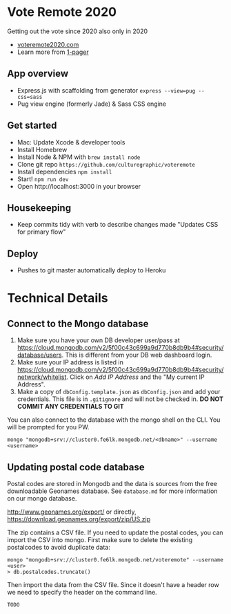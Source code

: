 # Vote Remote 2020
Getting out the vote since 2020 also only in 2020
- [voteremote2020.com](https://voteremote2020.com)
- Learn more from [1-pager](https://paper.dropbox.com/doc/Vote-Remote-Iyyot2jRrGwQz9s383GgE)

## App overview
- Express.js with scaffolding from generator `express --view=pug --css=sass`
- Pug view engine (formerly Jade) & Sass CSS engine

## Get started
- Mac: Update Xcode & developer tools
- Install Homebrew
- Install Node & NPM with `brew install node`
- Clone git repo `https://github.com/culturegraphic/voteremote`
- Install dependencies `npm install`
- Start! `npm run dev`
- Open http://localhost:3000 in your browser

## Housekeeping
- Keep commits tidy with verb to describe changes made "Updates CSS for primary flow"

## Deploy
- Pushes to git master automatically deploy to Heroku

# Technical Details

## Connect to the Mongo database

1. Make sure you have your own DB developer user/pass at https://cloud.mongodb.com/v2/5f00c43c699a9d770b8db9b4#security/database/users. This is different from your DB web dashboard login.
2. Make sure your IP address is listed in https://cloud.mongodb.com/v2/5f00c43c699a9d770b8db9b4#security/network/whitelist. Click on *Add IP Address* and the "My current IP Address".
3. Make a copy of `dbConfig.template.json` as `dbConfig.json` and add your credentials. This file is in `.gitignore` and will not be checked in. **DO NOT COMMIT ANY CREDENTIALS TO GIT**

You can also connect to the database with the mongo shell on the CLI. You will be prompted for you PW.
```
mongo "mongodb+srv://cluster0.fe6lk.mongodb.net/<dbname>" --username <username>
```

## Updating postal code database

Postal codes are stored in Mongodb and the data is sources from the free downloadable Geonames database. See `database.md` for more information on our mongo database.

http://www.geonames.org/export/
or directly, 
https://download.geonames.org/export/zip/US.zip

The zip contains a CSV file. If you need to update the postal codes, you can import the CSV into mongo. First make sure to delete the existing postalcodes to avoid duplicate data:

```
mongo "mongodb+srv://cluster0.fe6lk.mongodb.net/voteremote" --username <user>
> db.postalcodes.truncate()
```

Then import the data from the CSV file. Since it doesn't have a header row we need to specify the header on the command line.
```
TODO
```
